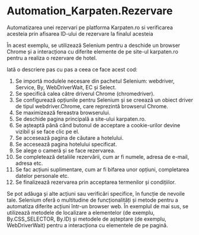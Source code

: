 # Automation_Karpaten.Rezervare
Automatizarea unei rezervari pe platforma Karpaten.ro si verificarea acesteia prin afisarea ID-ului de rezervare la finalul acesteia

În acest exemplu, se utilizează Selenium pentru a deschide un browser Chrome și a interacționa cu diferite elemente de pe site-ul karpaten.ro pentru a realiza o rezervare de hotel.

Iată o descriere pas cu pas a ceea ce face acest cod:

1. Se importă modulele necesare din pachetul Selenium: webdriver, Service, By, WebDriverWait, EC și Select.
2. Se specifică calea către driverul Chrome (chromedriver).
3. Se configurează opțiunile pentru Selenium și se creează un obiect driver de tipul webdriver.Chrome, care reprezintă browserul Chrome.
4. Se maximizează fereastra browserului.
5. Se deschide pagina principală a site-ului karpaten.ro.
6. Se așteaptă până când butonul de acceptare a cookie-urilor devine vizibil și se face clic pe el.
7. Se accesează pagina de căutare a hotelului.
8. Se accesează pagina hotelului specificat.
9. Se alege o cameră și se face rezervarea.
10. Se completează detaliile rezervării, cum ar fi numele, adresa de e-mail, adresa etc.
11. Se fac acțiuni suplimentare, cum ar fi bifarea unor opțiuni, completarea datelor personale etc.
12. Se finalizează rezervarea prin acceptarea termenilor și condițiilor.

Se pot adăuga și alte acțiuni sau verificări specifice, în funcție de nevoile tale.
Selenium oferă o multitudine de funcționalități și metode pentru a automatiza diferite acțiuni într-un browser web. 
În exemplul de mai sus, se utilizează metodele de localizare a elementelor (de exemplu, By.CSS_SELECTOR, By.ID) și metodele de așteptare (de exemplu, WebDriverWait) pentru a interacționa cu elementele de pe pagină.
